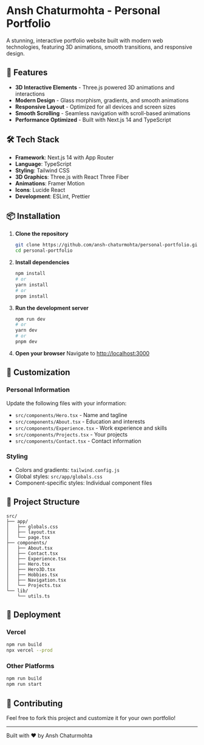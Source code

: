 # Ansh Chaturmohta - Personal Portfolio

A stunning, interactive portfolio website built with modern web technologies, featuring 3D animations, smooth transitions, and responsive design.

## 🚀 Features

- **3D Interactive Elements** - Three.js powered 3D animations and interactions
- **Modern Design** - Glass morphism, gradients, and smooth animations
- **Responsive Layout** - Optimized for all devices and screen sizes
- **Smooth Scrolling** - Seamless navigation with scroll-based animations
- **Performance Optimized** - Built with Next.js 14 and TypeScript

## 🛠️ Tech Stack

- **Framework**: Next.js 14 with App Router
- **Language**: TypeScript
- **Styling**: Tailwind CSS
- **3D Graphics**: Three.js with React Three Fiber
- **Animations**: Framer Motion
- **Icons**: Lucide React
- **Development**: ESLint, Prettier

## 📦 Installation

1. **Clone the repository**
   ```bash
   git clone https://github.com/ansh-chaturmohta/personal-portfolio.git
   cd personal-portfolio
   ```

2. **Install dependencies**
   ```bash
   npm install
   # or
   yarn install
   # or
   pnpm install
   ```

3. **Run the development server**
   ```bash
   npm run dev
   # or
   yarn dev
   # or
   pnpm dev
   ```

4. **Open your browser**
   Navigate to [http://localhost:3000](http://localhost:3000)

## 🎨 Customization

### Personal Information
Update the following files with your information:
- `src/components/Hero.tsx` - Name and tagline
- `src/components/About.tsx` - Education and interests
- `src/components/Experience.tsx` - Work experience and skills
- `src/components/Projects.tsx` - Your projects
- `src/components/Contact.tsx` - Contact information

### Styling
- Colors and gradients: `tailwind.config.js`
- Global styles: `src/app/globals.css`
- Component-specific styles: Individual component files

## 📁 Project Structure

```
src/
├── app/
│   ├── globals.css
│   ├── layout.tsx
│   └── page.tsx
├── components/
│   ├── About.tsx
│   ├── Contact.tsx
│   ├── Experience.tsx
│   ├── Hero.tsx
│   ├── Hero3D.tsx
│   ├── Hobbies.tsx
│   ├── Navigation.tsx
│   └── Projects.tsx
└── lib/
    └── utils.ts
```

## 🚀 Deployment

### Vercel
```bash
npm run build
npx vercel --prod
```

### Other Platforms
```bash
npm run build
npm run start
```

## 🤝 Contributing

Feel free to fork this project and customize it for your own portfolio!

---

Built with ❤️ by Ansh Chaturmohta

